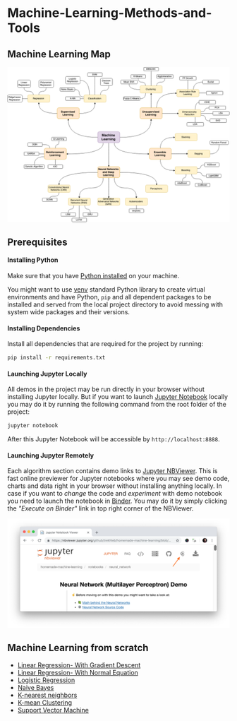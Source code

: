 # Machine-Learning-Methods-and-Tools

## Machine Learning Map

![Machine Learning Map](images/machine-learning-map.png)

## Prerequisites

#### Installing Python

Make sure that you have [Python installed](https://realpython.com/installing-python/) on your machine.

You might want to use [venv](https://docs.python.org/3/library/venv.html) standard Python library
to create virtual environments and have Python, `pip` and all dependent packages to be installed and 
served from the local project directory to avoid messing with system wide packages and their 
versions.

#### Installing Dependencies

Install all dependencies that are required for the project by running:

```bash
pip install -r requirements.txt
```

#### Launching Jupyter Locally

All demos in the project may be run directly in your browser without installing Jupyter locally. But if you want to launch [Jupyter Notebook](http://jupyter.org/) locally you may do it by running the following command from the root folder of the project:

```bash
jupyter notebook
```
After this Jupyter Notebook will be accessible by `http://localhost:8888`.

#### Launching Jupyter Remotely

Each algorithm section contains demo links to [Jupyter NBViewer](http://nbviewer.jupyter.org/). This is fast online previewer for Jupyter notebooks where you may see demo code, charts and data right in your browser without installing anything locally. In case if you want to _change_ the code and _experiment_ with demo notebook you need to launch the notebook in [Binder](https://mybinder.org/). You may do it by simply clicking the _"Execute on Binder"_ link in top right corner of the NBViewer.

![](./images/binder-button-place.png)

## Machine Learning from scratch
- [Linear Regression- With Gradient Descent](https://youtu.be/pCCUnoes1Po)  
- [Linear Regression- With Normal Equation](https://youtu.be/DQ6xfe75CDk) 
- [Logistic Regression](https://youtu.be/x1ez9vi611I)  
- [Naive Bayes](https://youtu.be/3trW5Lig7BU) 
- [K-nearest neighbors](https://youtu.be/QzAaRuDskyc) 
- [K-mean Clustering](https://youtu.be/W4fSRHeafMo) 
- [Support Vector Machine](https://youtu.be/gBTtR0bs-1k)


